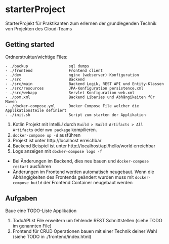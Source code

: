 # starterProject

StarterProjekt für Praktikanten zum erlernen der grundlegenden Technik von Projekten des Cloud-Teams

## Getting started

Ordnerstruktur/wichtige Files:
  

    - ./backup                  sql dumps
    - ./frontend                Frontend client
    - ./dev                     nginx (webserver) Konfiguration
    - ./src                     Backend
    - ./src/main                Backend Logik, REST API und Entity-Klassen
    - ./src/resources           JPA-Konfiguration persistence.xml
    - ./src/webapp              Servlet Konfiguration web.xml
    - ./pom.xml                 Backend Libaries und Abhängikeiten für Maven
    - ./docker-compose.yml      Docker Compose File welcher die Applikationsteile definiert
    - ./init.sh                 Script zum starten der Applikation

  
1. Kotlin Projekt mit IntelliJ durch `Build > Build Artifacts > All Artifacts` oder `mvn package` kompilieren.
2. `docker-compose up -d` ausführen
3. Projekt ist unter http://localhost erreichbar
4. Backend Beispiel ist unter http://localhost/api/hello/world erreichbar
5. Logs anzeigen mit `docker-compose logs -f`

- Bei Änderungen im Backend, dies neu bauen und `docker-compose restart` ausführen
- Änderungen im Frontend werden automatisch neugebaut. Wenn die Abhängigkeiten des Frontends geändert wurden muss mit `docker-compose build` der Frontend Container neugebaut werden

## Aufgaben

Baue eine TODO-Liste Applikation

1. TodoAPI.kt File erweitern um fehlende REST Schnittstellen  (siehe TODO im genannten File)
2. Frontend für CRUD Operationen bauen mit einer Technik deiner Wahl (siehe TODO in ./frontend/index.html)
